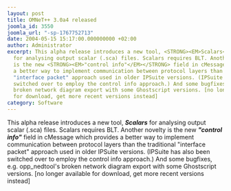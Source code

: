 ```yaml
---
layout: post
title: OMNeT++ 3.0a4 released
joomla_id: 3550
joomla_url: "-sp-1767752713"
date: 2004-05-15 15:17:00.000000000 +02:00
author: Administrator
excerpt: This alpha release introduces a new tool, <STRONG><EM>Scalars</EM></STRONG>
  for analysing output scalar (.sca) files. Scalars requires BLT. Another novelty
  is the new <STRONG><EM>"control info"</EM></STRONG> field in cMessage which provides
  a better way to implement communication between protocol layers than the traditional
  "interface packet" approach used in older IPSuite versions. (IPSuite has also been
  switched over to employ the control info approach.) And some bugfixes, e.g. opp_nedtool's
  broken network diagram export with some Ghostscript versions. [no longer available
  for download, get more recent versions instead]
category: Software
---
```

This alpha release introduces a new tool, <STRONG><EM>Scalars</EM></STRONG> for analysing output scalar (.sca) files. Scalars requires BLT. Another novelty is the new <STRONG><EM>"control info"</EM></STRONG> field in cMessage which provides a better way to implement communication between protocol layers than the traditional "interface packet" approach used in older IPSuite versions. (IPSuite has also been switched over to employ the control info approach.) And some bugfixes, e.g. opp_nedtool's broken network diagram export with some Ghostscript versions. [no longer available for download, get more recent versions instead]
